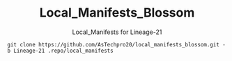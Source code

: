 <h1 align="center" id="title">Local_Manifests_Blossom</h1>
<p align="center" id="description">Local_Manifests for Lineage-21 </p>

```
git clone https://github.com/AsTechpro20/local_manifests_blossom.git -b Lineage-21 .repo/local_manifests
```

